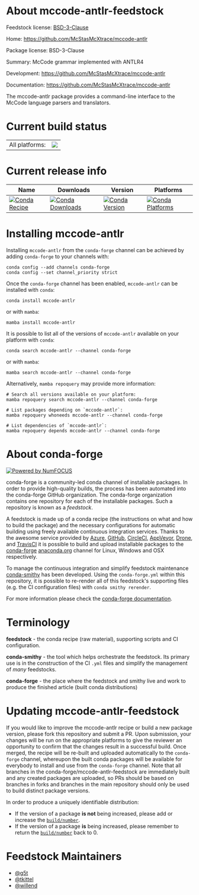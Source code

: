 About mccode-antlr-feedstock
============================

Feedstock license: [BSD-3-Clause](https://github.com/conda-forge/mccode-antlr-feedstock/blob/main/LICENSE.txt)

Home: https://github.com/McStasMcXtrace/mccode-antlr

Package license: BSD-3-Clause

Summary: McCode grammar implemented with ANTLR4

Development: https://github.com/McStasMcXtrace/mccode-antlr

Documentation: https://github.com/McStasMcXtrace/mccode-antlr

The mccode-antlr package provides a command-line interface to the McCode
language parsers and translators.


Current build status
====================


<table><tr><td>All platforms:</td>
    <td>
      <a href="https://dev.azure.com/conda-forge/feedstock-builds/_build/latest?definitionId=24693&branchName=main">
        <img src="https://dev.azure.com/conda-forge/feedstock-builds/_apis/build/status/mccode-antlr-feedstock?branchName=main">
      </a>
    </td>
  </tr>
</table>

Current release info
====================

| Name | Downloads | Version | Platforms |
| --- | --- | --- | --- |
| [![Conda Recipe](https://img.shields.io/badge/recipe-mccode--antlr-green.svg)](https://anaconda.org/conda-forge/mccode-antlr) | [![Conda Downloads](https://img.shields.io/conda/dn/conda-forge/mccode-antlr.svg)](https://anaconda.org/conda-forge/mccode-antlr) | [![Conda Version](https://img.shields.io/conda/vn/conda-forge/mccode-antlr.svg)](https://anaconda.org/conda-forge/mccode-antlr) | [![Conda Platforms](https://img.shields.io/conda/pn/conda-forge/mccode-antlr.svg)](https://anaconda.org/conda-forge/mccode-antlr) |

Installing mccode-antlr
=======================

Installing `mccode-antlr` from the `conda-forge` channel can be achieved by adding `conda-forge` to your channels with:

```
conda config --add channels conda-forge
conda config --set channel_priority strict
```

Once the `conda-forge` channel has been enabled, `mccode-antlr` can be installed with `conda`:

```
conda install mccode-antlr
```

or with `mamba`:

```
mamba install mccode-antlr
```

It is possible to list all of the versions of `mccode-antlr` available on your platform with `conda`:

```
conda search mccode-antlr --channel conda-forge
```

or with `mamba`:

```
mamba search mccode-antlr --channel conda-forge
```

Alternatively, `mamba repoquery` may provide more information:

```
# Search all versions available on your platform:
mamba repoquery search mccode-antlr --channel conda-forge

# List packages depending on `mccode-antlr`:
mamba repoquery whoneeds mccode-antlr --channel conda-forge

# List dependencies of `mccode-antlr`:
mamba repoquery depends mccode-antlr --channel conda-forge
```


About conda-forge
=================

[![Powered by
NumFOCUS](https://img.shields.io/badge/powered%20by-NumFOCUS-orange.svg?style=flat&colorA=E1523D&colorB=007D8A)](https://numfocus.org)

conda-forge is a community-led conda channel of installable packages.
In order to provide high-quality builds, the process has been automated into the
conda-forge GitHub organization. The conda-forge organization contains one repository
for each of the installable packages. Such a repository is known as a *feedstock*.

A feedstock is made up of a conda recipe (the instructions on what and how to build
the package) and the necessary configurations for automatic building using freely
available continuous integration services. Thanks to the awesome service provided by
[Azure](https://azure.microsoft.com/en-us/services/devops/), [GitHub](https://github.com/),
[CircleCI](https://circleci.com/), [AppVeyor](https://www.appveyor.com/),
[Drone](https://cloud.drone.io/welcome), and [TravisCI](https://travis-ci.com/)
it is possible to build and upload installable packages to the
[conda-forge](https://anaconda.org/conda-forge) [anaconda.org](https://anaconda.org/)
channel for Linux, Windows and OSX respectively.

To manage the continuous integration and simplify feedstock maintenance
[conda-smithy](https://github.com/conda-forge/conda-smithy) has been developed.
Using the ``conda-forge.yml`` within this repository, it is possible to re-render all of
this feedstock's supporting files (e.g. the CI configuration files) with ``conda smithy rerender``.

For more information please check the [conda-forge documentation](https://conda-forge.org/docs/).

Terminology
===========

**feedstock** - the conda recipe (raw material), supporting scripts and CI configuration.

**conda-smithy** - the tool which helps orchestrate the feedstock.
                   Its primary use is in the construction of the CI ``.yml`` files
                   and simplify the management of *many* feedstocks.

**conda-forge** - the place where the feedstock and smithy live and work to
                  produce the finished article (built conda distributions)


Updating mccode-antlr-feedstock
===============================

If you would like to improve the mccode-antlr recipe or build a new
package version, please fork this repository and submit a PR. Upon submission,
your changes will be run on the appropriate platforms to give the reviewer an
opportunity to confirm that the changes result in a successful build. Once
merged, the recipe will be re-built and uploaded automatically to the
`conda-forge` channel, whereupon the built conda packages will be available for
everybody to install and use from the `conda-forge` channel.
Note that all branches in the conda-forge/mccode-antlr-feedstock are
immediately built and any created packages are uploaded, so PRs should be based
on branches in forks and branches in the main repository should only be used to
build distinct package versions.

In order to produce a uniquely identifiable distribution:
 * If the version of a package **is not** being increased, please add or increase
   the [``build/number``](https://docs.conda.io/projects/conda-build/en/latest/resources/define-metadata.html#build-number-and-string).
 * If the version of a package **is** being increased, please remember to return
   the [``build/number``](https://docs.conda.io/projects/conda-build/en/latest/resources/define-metadata.html#build-number-and-string)
   back to 0.

Feedstock Maintainers
=====================

* [@g5t](https://github.com/g5t/)
* [@tkittel](https://github.com/tkittel/)
* [@willend](https://github.com/willend/)

